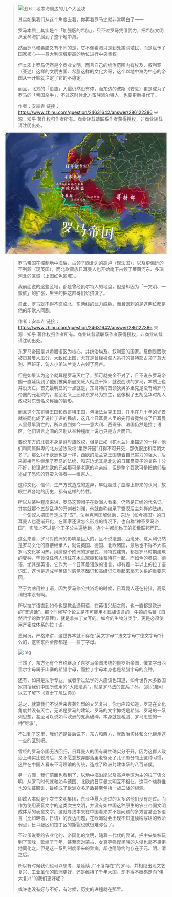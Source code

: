 

> ![图 6：地中海周边的几个大区块](https://pic2.zhimg.com/80/v2-87d302a13c9b73800d85e90764673ff8_1440w.jpg?source=1940ef5c)
>
> 其实如果我们从这个角度去看，你再看罗马史就非常明白了——
>
> 罗马本质上其实是个「加强版的希腊」，只不过罗马凭借武力，把希腊文明从爱琴海扩展到了整个地中海。
>
> 然而罗马和希腊又有不同的是，它不像希腊只是到处撒网殖民，而是赋予了国家核心——意大利区域更高的地位进行中央集权。
>
> 但本质上罗马仍然是个商业文明，而且自己的统治范围内有埃及、叙利亚（亚述）这样的文明古国、希腊这样的文化大哥，这个以地中海为中心的帝国从一开始就注定了它的不稳定。
>
> 而且，北方的「蛮族」入侵仍然没有停，而东边的波斯（安息）更是成为了罗马的「帝国杀手」，不过这时候北方蛮族凯尔特人，也要更新换代了。
>
> 
>
> 作者：安森垚
> 链接：https://www.zhihu.com/question/24631642/answer/286122386
> 来源：知乎
> 著作权归作者所有。商业转载请联系作者获得授权，非商业转载请注明出处。





![](_pics/知乎-安森垚-罗马帝国位置示意图.jpg)



> 罗马帝国在控制地中海后，占领了西北边的高卢（现法国），以及更偏远的不列颠（现英国），而北欧蛮族日耳曼人也开始南下占领了莱茵河东、多瑙河北的区域（上图红色区域）。
>
> 我前面说的这些区域，都是曾经凯尔特人的地盘，但是却因为「一文明、一蛮族」的扩张，生生的把这群哥们给挤没了。
>
> 自此，罗马就不得不面临北、东两线的武力威胁，而且讽刺的是这两位都是他的印欧人同胞。
>
> 
>
> 作者：安森垚
> 链接：https://www.zhihu.com/question/24631642/answer/286122386
> 来源：知乎
> 著作权归作者所有。商业转载请联系作者获得授权，非商业转载请注明出处。





> 东罗马帝国是以希腊语区为核心，并统治埃及、叙利亚的国家。反倒是西欧被日耳曼人瓜分，大致如上图，尤其是曾经被匈人吊打的哥特部占领了意大利、西班牙，匈人小弟法兰克人占领了高卢。
>
> 但是如果认为这个就算是罗马灭亡了，那可就完全不对了，且不说东罗马帝国一直延续到了他们被奥斯曼突厥人彻底干掉，就说西欧的罗马，本质上也并没灭亡。首先最明显的一点就是，东哥特的首领狄奥多里克是没有动罗马帝国的元老院的，甚至名义上还称东罗马为宗主，这像极了五胡乱华时胡人政权对东晋名义称臣的情形。
>
> 而且这个东哥特王国和西哥特王国，包括法兰克王国，几乎在几十年的光景就被同化成了说拉丁语的民族，这几个日耳曼人里的先行者竟然成了日耳曼人里最早消亡的，所以直到如今——意大利、西班牙、法国仍然是拉丁语区，他们语言之间的区别从某种程度上说也只是方言而已。
>
> 要说东方的北魏本身是鲜卑族政权，但是正如《花木兰》里描述的一样，他们和同属鲜卑的北方游牧政权“柔然汗国”打得不可开交，那仇恨比和南朝大多了。那么对于欧洲也是一样，西欧的法兰克王国随着自己实力的强大，后来直接号称继承了罗马的法统，和东边尤其是北边的日耳曼蛮子的关系十分不好，按理说北欧的兄弟那可是老家的老亲戚，但是整个西欧可是把他们描述成了恐怖的野蛮入侵者——维京人。
>
> 这种文化、信仰、生产方式造成的差异，早就超过了血缘上带来的认同，放眼世界各地的历史，都有这样的特性。
>
> 所以从某种程度来讲，罗马这顶帽子在欧洲人看来，仍然是正统的代名词。其实就那个五胡乱华的开创者刘渊，他就自称继承了蜀汉后主刘禅的法统，一个匈奴人把国号定成了“汉”。法兰克帝国解体后，东边（如今德国）的日耳曼人也逐渐开化，在国家还没怎么形成的情况下，也自称“神圣罗马帝国”，实际上不过是个王子公主遍地跑，连个村都能称王的松散联邦而已。
>
> 这么来看，罗马对欧洲的影响是巨大的，且不说法国、西班牙、意大利仍然是罗马文化的直接继承人，就说英国、德国、北欧诸国，最后也不得不大搞罗马文化学习热。风靡整个欧洲的罗曼式、哥特式建筑，都是罗马时期建筑的变种，毕竟没任何人想住在木头窝棚和牲畜待在一起。而如今的英语、德语，尤其是英语，它作为一个日耳曼语族的语言，却有着一半以上的拉丁语词汇，这也是造成学英语时感觉基础词和高级词汇看起来毫无关系的重要原因。
>
> 至于为啥用拉丁语，因为罗马修公共浴场的时候，日耳曼人还在狩猎，高级词根本没有啊。
>
> 所以拉丁语直到如今也是教会通用语，在英语兴起之前，也一直都是欧洲的“普通话”。那个时候写个论文是不可能用本民族语言的，牛顿的名著《自然哲学的数学原理》，就是拿拉丁文写的。如今的生物分类学，更是必须使用严密成体系的拉丁语。
>
> 更何况，严格来讲，这世界本就不存在“英文字母”“法文字母”“德文字母”什么的，这些东西全部都是——拉丁字母。
>
> ![img](http://5b0988e595225.cdn.sohucs.com/images/20180520/b3f24d8679bb4aabacb758fb47342ea3.jpeg)
>
> 当然了，东方还有个自称继承了东罗马帝国法统的俄罗斯帝国，俄文字母西里尔字母属于山寨的希腊字母，而拉丁字母本身也是希腊字母的变种。
>
> 还有，如果是法学专业，或者学过法学的人应该也知道，如今世界大多数国家包括我们中国所使用的“大陆法系”，就是罗马法的直系子孙。（感兴趣可以去了解下《查士丁尼法典》）
>
> 总之，就算我们不说后来轰轰烈烈的文艺复兴，你也应该知道，罗马在文化角度并没有灭亡，无论是罗马的建筑、罗马的文字抑或是希腊、罗马的一系列思想，甚至可以说如今欧洲的支离破碎，本身就是希腊、罗马思想的一种“继承”。



> 不过到了这里，我们还是最后说下，东方和西方，就政治实体和文化继承这一点的区别吧。
>
> 曾经的罗马帝国无法回归，日耳曼人的固有属性确实分不开，因为这群人政治上确实比较滞后，又不愿意放弃部落里老爸死了儿子瓜分领土这种习惯，这种在中国人看来不可理喻的传统，造成了欧洲封建体系的八百诸侯。
>
> 另一方面，我们前面也看到了，以地中海沿岸以及高卢地区为主的拉丁语文明，从罗马时代就和如今德国、北欧的日耳曼文明互不相让，这两个族群谁也没法征服谁，最终成了欧洲众多矛盾甚至包括一战二战的根源。
>
> 印欧人本就是个次生文明集团，东亚华夏人走过的太多路他们没有走过。而作为使用表音文字的这类次生文明，并没有如中国这种原生的农业帝国文明成体系的表意文字。这就导致本来在中国看来并不是问题的多方言甚至多语言（比如韩语，日语）的表达问题，在欧洲就会出现不知道读啥写啥的致命弱点，日耳曼区和拉丁区的撕裂也就很难弥合了。
>
> 不过虽说秦的农业化的、帝国化的文明，随着一代代的尝试，把中央集权玩到了顶峰，延续了千年，甚至面对蒙古、女真等强悍民族的入侵也毫不畏惧地同化之。但是这一系列制度带来的弊病，却也隐隐约约存在于元、明、清之后。
>
> 所以有时候我们也可以思考，是延续了“不复存在”的罗马，并相继出现文艺复兴、工业革命的欧洲更好，还是维持了千年大国，却不得不砥砺走向“伟大复兴”的我们更好呢？
>
> 或许也没有好与不好，有时候，历史的进程就在那里。